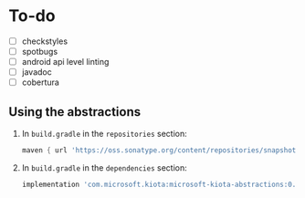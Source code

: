 # To-do
- [ ] checkstyles
- [ ] spotbugs
- [ ] android api level linting
- [ ] javadoc
- [ ] cobertura

## Using the abstractions

1. In `build.gradle` in the `repositories` section:

    ```Groovy
    maven { url 'https://oss.sonatype.org/content/repositories/snapshots' }    
    ```

1. In `build.gradle` in the `dependencies` section:

    ```Groovy
    implementation 'com.microsoft.kiota:microsoft-kiota-abstractions:0.0.1-SNAPSHOT'
    ```
